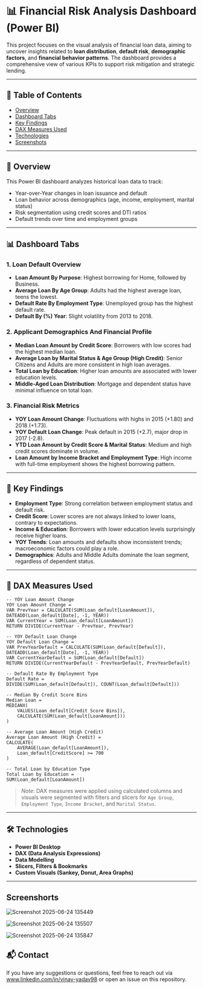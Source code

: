 
# 📊 Financial Risk Analysis Dashboard (Power BI)

This project focuses on the visual analysis of financial loan data, aiming to uncover insights related to **loan distribution**, **default risk**, **demographic factors**, and **financial behavior patterns**. The dashboard provides a comprehensive view of various KPIs to support risk mitigation and strategic lending.

---

## 📁 Table of Contents

- [Overview](#overview)
- [Dashboard Tabs](#dashboard-tabs)
- [Key Findings](#key-findings)
- [DAX Measures Used](#dax-measures-used)
- [Technologies](#technologies)
- [Screenshots](#screenshots)

---

## 📌 Overview

This Power BI dashboard analyzes historical loan data to track:
- Year-over-Year changes in loan issuance and default
- Loan behavior across demographics (age, income, employment, marital status)
- Risk segmentation using credit scores and DTI ratios
- Default trends over time and employment groups

---

## 📊 Dashboard Tabs

### 1. **Loan Default Overview**
- **Loan Amount By Purpose**: Highest borrowing for Home, followed by Business.
- **Average Loan By Age Group**: Adults had the highest average loan, teens the lowest.
- **Default Rate By Employment Type**: Unemployed group has the highest default rate.
- **Default By (%) Year**: Slight volatility from 2013 to 2018.

### 2. **Applicant Demographics And Financial Profile**
- **Median Loan Amount by Credit Score**: Borrowers with low scores had the highest median loan.
- **Average Loan by Marital Status & Age Group (High Credit)**: Senior Citizens and Adults are more consistent in high loan averages.
- **Total Loan by Education**: Higher loan amounts are associated with lower education levels.
- **Middle-Aged Loan Distribution**: Mortgage and dependent status have minimal influence on total loan.

### 3. **Financial Risk Metrics**
- **YOY Loan Amount Change**: Fluctuations with highs in 2015 (+1.80) and 2018 (+1.73).
- **YOY Default Loan Change**: Peak default in 2015 (+2.7), major drop in 2017 (-2.8).
- **YTD Loan Amount by Credit Score & Marital Status**: Medium and high credit scores dominate in volume.
- **Loan Amount by Income Bracket and Employment Type**: High income with full-time employment shows the highest borrowing pattern.

---

## 📌 Key Findings

- **Employment Type**: Strong correlation between employment status and default risk.
- **Credit Score**: Lower scores are not always linked to lower loans, contrary to expectations.
- **Income & Education**: Borrowers with lower education levels surprisingly receive higher loans.
- **YOY Trends**: Loan amounts and defaults show inconsistent trends; macroeconomic factors could play a role.
- **Demographics**: Adults and Middle Adults dominate the loan segment, regardless of dependent status.

---

## 🧮 DAX Measures Used

```dax
-- YOY Loan Amount Change
YOY Loan Amount Change = 
VAR PrevYear = CALCULATE(SUM(Loan_default[LoanAmount]), DATEADD(Loan_default[Date], -1, YEAR))
VAR CurrentYear = SUM(Loan_default[LoanAmount])
RETURN DIVIDE(CurrentYear - PrevYear, PrevYear)

-- YOY Default Loan Change
YOY Default Loan Change = 
VAR PrevYearDefault = CALCULATE(SUM(Loan_default[Default]), DATEADD(Loan_default[Date], -1, YEAR))
VAR CurrentYearDefault = SUM(Loan_default[Default])
RETURN DIVIDE(CurrentYearDefault - PrevYearDefault, PrevYearDefault)

-- Default Rate By Employment Type
Default Rate = 
DIVIDE(SUM(Loan_default[Default]), COUNT(Loan_default[Default]))

-- Median By Credit Score Bins
Median Loan = 
MEDIANX(
    VALUES(Loan_default[Credit Score Bins]),
    CALCULATE(SUM(Loan_default[LoanAmount]))
)

-- Average Loan Amount (High Credit)
Average Loan Amount (High Credit) = 
CALCULATE(
    AVERAGE(Loan_default[LoanAmount]),
    Loan_default[CreditScore] >= 700
)

-- Total Loan by Education Type
Total Loan by Education = 
SUM(Loan_default[LoanAmount])
```

> _Note_: DAX measures were applied using calculated columns and visuals were segmented with filters and slicers for `Age Group`, `Employment Type`, `Income Bracket`, and `Marital Status`.

---

## 🛠 Technologies

- **Power BI Desktop**
- **DAX (Data Analysis Expressions)**
- **Data Modelling**
- **Slicers, Filters & Bookmarks**
- **Custom Visuals (Sankey, Donut, Area Graphs)**
  

---

## Screenshorts
![Screenshot 2025-06-24 135449](https://github.com/user-attachments/assets/4f87de65-0439-440f-84c6-c709150dcc2e)

![Screenshot 2025-06-24 135507](https://github.com/user-attachments/assets/f8e337a2-766a-4930-ac0a-f9a354454b1b)

![Screenshot 2025-06-24 135847](https://github.com/user-attachments/assets/21bd5f6b-2904-41ea-bce7-7e0418f38702)




## 📬 Contact

If you have any suggestions or questions, feel free to reach out via www.linkedin.com/in/vinay-yadav98 or open an issue on this repository.
